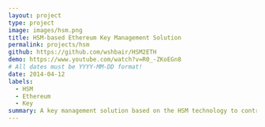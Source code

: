 ```yaml
---
layout: project
type: project
image: images/hsm.png
title: HSM-based Ethereum Key Management Solution
permalink: projects/hsm
github: https://github.com/wshbair/HSM2ETH
demo: https://www.youtube.com/watch?v=R0_-ZKoEGn8
# All dates must be YYYY-MM-DD format!
date: 2014-04-12
labels:
  - HSM
  - Ethereum
  - Key
summary: A key management solution based on the HSM technology to control the life cycle of Ethereum public and private keys.
---
```


